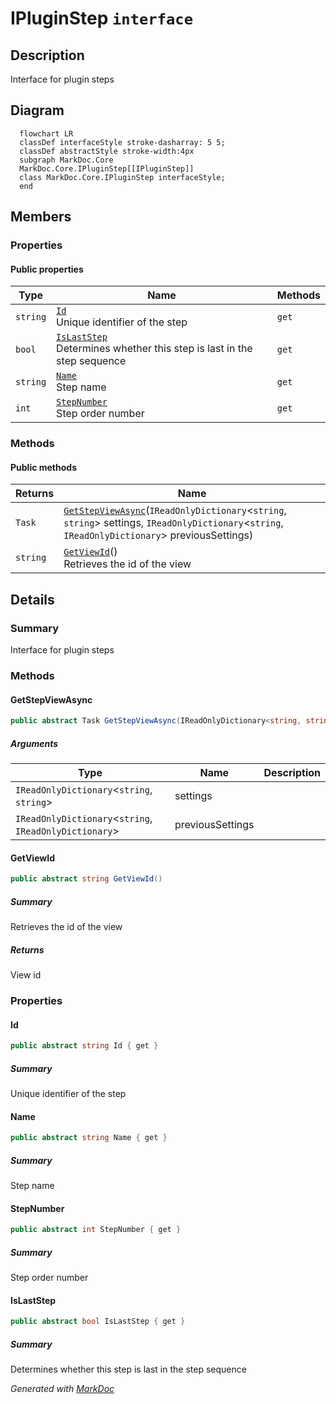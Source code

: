 # IPluginStep `interface`

## Description
Interface for plugin steps

## Diagram
```mermaid
  flowchart LR
  classDef interfaceStyle stroke-dasharray: 5 5;
  classDef abstractStyle stroke-width:4px
  subgraph MarkDoc.Core
  MarkDoc.Core.IPluginStep[[IPluginStep]]
  class MarkDoc.Core.IPluginStep interfaceStyle;
  end
```

## Members
### Properties
#### Public  properties
| Type | Name | Methods |
| --- | --- | --- |
| `string` | [`Id`](markdoccore-IPluginStep#id)<br>Unique identifier of the step | `get` |
| `bool` | [`IsLastStep`](markdoccore-IPluginStep#islaststep)<br>Determines whether this step is last in the step sequence | `get` |
| `string` | [`Name`](markdoccore-IPluginStep#name)<br>Step name | `get` |
| `int` | [`StepNumber`](markdoccore-IPluginStep#stepnumber)<br>Step order number | `get` |

### Methods
#### Public  methods
| Returns | Name |
| --- | --- |
| `Task` | [`GetStepViewAsync`](markdoccore-IPluginStep#getstepviewasync)(`IReadOnlyDictionary`&lt;`string`, `string`&gt; settings, `IReadOnlyDictionary`&lt;`string`, `IReadOnlyDictionary`&gt; previousSettings) |
| `string` | [`GetViewId`](markdoccore-IPluginStep#getviewid)()<br>Retrieves the id of the view |

## Details
### Summary
Interface for plugin steps

### Methods
#### GetStepViewAsync
```csharp
public abstract Task GetStepViewAsync(IReadOnlyDictionary<string, string> settings, IReadOnlyDictionary<string, IReadOnlyDictionary> previousSettings)
```
##### Arguments
| Type | Name | Description |
| --- | --- | --- |
| `IReadOnlyDictionary`&lt;`string`, `string`&gt; | settings |   |
| `IReadOnlyDictionary`&lt;`string`, `IReadOnlyDictionary`&gt; | previousSettings |   |

#### GetViewId
```csharp
public abstract string GetViewId()
```
##### Summary
Retrieves the id of the view

##### Returns
View id

### Properties
#### Id
```csharp
public abstract string Id { get }
```
##### Summary
Unique identifier of the step

#### Name
```csharp
public abstract string Name { get }
```
##### Summary
Step name

#### StepNumber
```csharp
public abstract int StepNumber { get }
```
##### Summary
Step order number

#### IsLastStep
```csharp
public abstract bool IsLastStep { get }
```
##### Summary
Determines whether this step is last in the step sequence

*Generated with* [*MarkDoc*](https://github.com/hailstorm75/MarkDoc.Core)
